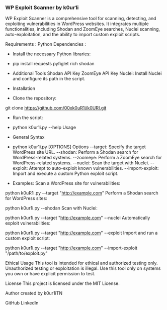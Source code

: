 ### WP Exploit Scanner by k0ur1i
WP Exploit Scanner is a comprehensive tool for scanning, detecting, and exploiting vulnerabilities in WordPress websites. It integrates multiple functionalities, including Shodan and ZoomEye searches, Nuclei scanning, auto-exploitation, and the ability to import custom exploit scripts.



Requirements :
Python Dependencies :
- Install the necessary Python libraries:

- pip install requests pyfiglet rich shodan
- Additional Tools
Shodan API Key
ZoomEye API Key
Nuclei:
Install Nuclei and configure its path in the script.



- Installation
- Clone the repository:

git clone https://github.com/00xk0uR1i/k0URI.git


- Run the script:

- python k0ur1i.py --help
Usage
- General Syntax
- python k0ur1i.py [OPTIONS]
Options
--target: Specify the target WordPress site URL.
--shodan: Perform a Shodan search for WordPress-related systems.
--zoomeye: Perform a ZoomEye search for WordPress-related systems.
--nuclei: Scan the target with Nuclei.
--exploit: Attempt to auto-exploit known vulnerabilities.
--import-exploit: Import and execute a custom Python exploit script.


- Examples:
Scan a WordPress site for vulnerabilities:

python k0uR1i.py --target "http://example.com"
Perform a Shodan search for WordPress sites:

python k0ur1i.py --shodan
Scan with Nuclei:

python k0ur1i.py --target "http://example.com" --nuclei
Automatically exploit vulnerabilities:

python k0ur1i.py --target "http://example.com" --exploit
Import and run a custom exploit script:

python k0ur1i.py --target "http://example.com" --import-exploit "/path/to/exploit.py"

       
Ethical Usage
This tool is intended for ethical and authorized testing only. Unauthorized testing or exploitation is illegal. Use this tool only on systems you own or have explicit permission to test.






License
This project is licensed under the MIT License.

Author
created by k0ur1iTN

GitHub
LinkedIn





